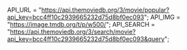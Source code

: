 API_URL = "https://api.themoviedb.org/3/movie/popular?api_key=bcc4ff10c2939665232d75d8bf0ec093";
API_IMG = "https://image.tmdb.org/t/p/w500/";
API_SEARCH = "https://api.themoviedb.org/3/search/movie?api_key=bcc4ff10c2939665232d75d8bf0ec093&query";